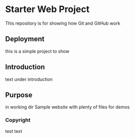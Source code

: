 # Starter Web Project

This repository is for showing how Git and GitHub work
## Deployment
this is a simple project to show
## Introduction
text under introduction 
## Purpose
in working dir
Sample website with plenty of files for demos
### Copyright
 test text